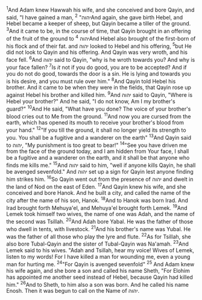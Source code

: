 <sup>1</sup>And Adam knew Hawwah his wife, and she conceived and bore Qayin, and said, "I have gained a man, יהוה"
<sup>2</sup>And again, she gave birth Hebel, and Hebel became a keeper of sheep, but Qayin became a tiller of the ground.
<sup>3</sup>And it came to be, in the course of time, that Qayin brought in an offering of the fruit of the ground to יהוה
<sup>4</sup>And Hebel also brought of the first-born of his flock and of their fat. and יהוה looked to Hebel and his offering,
<sup>5</sup>but He did not look to Qayin and his offering. And Qayin was very wroth, and his face fell.
<sup>6</sup>And יהוה said to Qayin, "why is he wroth towards you? And why is your face fallen?
<sup>7</sup>Is *it* not if you do good, you are to be accepted? And if you do not do good, towards the door is a sin. He is lying and towards you is his desire, and you must rule over him."
<sup>8</sup>And Qayin told Hebel his brother. And it came to be when they were in the fields, that Qayin rose up against Hebel his brother and killed him.
<sup>9</sup>And יהוה said to Qayin, "Where is Hebel your brother?" And he said, "I do not know, Am I my brother's guard?"
<sup>10</sup>And He said, "What have you done? The voice of your brother's blood cries out to Me from the ground.
<sup>11</sup>And now you are cursed from the earth, which has opened its mouth to receive your brother's blood from your hand."
<sup>12</sup>"If you till the ground, it shall no longer yield its strength to you. You shall be a fugitive and a wanderer on the earth"
<sup>13</sup>And Qayin said to יהוה, "My punishment is too great to bear!"
<sup>14</sup>"See you have driven me from the face of the ground today, and I am hidden from Your face, I shall be a fugitive and a wanderer on the earth, and it shall be that anyone who finds me kills me."
<sup>15</sup>And יהוה said to him, "well if anyone kills Qayin, he shall be avenged sevenfold." And יהוה set up a sign for Qayin lest anyone finding him strikes him.
<sup>16</sup>So Qayin went out from the presence of יהוה and dwelt in the land of Nod on the east of Eden.
<sup>17</sup>And Qayin knew his wife, and she conceived and bore Hanok. And he built a city, and called the name of the city after the name of his son, Hanok.
<sup>18</sup>And to Hanok was born Irad. And Irad brought forth Mehuya'el, and Mehuya'el brought forth Lemek.
<sup>19</sup>And Lemek took himself two wives, the name of one was Adah, and the name of the second was Tsillah.
<sup>20</sup>And Adah bore Yabal. He was the father of those who dwell in tents, with livestock.
<sup>21</sup>And his brother's name was Yubal. He was the father of all those who play the lyre and flute.
<sup>22</sup>As for Tsillah, she also bore Tubal-Qayin and the sister of Tubal-Qayin was Na'amah.
<sup>23</sup>And Lemek said to his wives. "Adah and Tsillah, hear my voice! Wives of Lemek, listen to my words! For I have killed a man for wounding me, even a young man for hurting me.
<sup>24</sup>"For Qayin is avenged sevenfold"
<sup>25</sup> And Adam knew his wife again, and she bore a son and called his name Sheth, "For Elohim has appointed me another seed instead of Hebel, because Qayin had killed him."
<sup>26</sup>And to Sheth, to him also a son was born. And he called his name Enosh. Then it was begun to call on the Name of יהוה.
